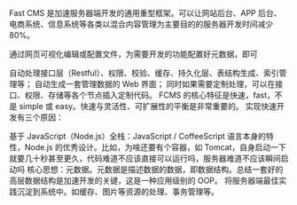 Fast CMS 是加速服务器端开发的通用重型框架。可以让网站后台、APP 后台、电商系统、信息系统等各类以混合内容管理为主要目的的服务器开发时间减少 80%。

通过网页可视化编辑或配置文件，为需要开发的功能配置好元数据，即可

自动处理接口层（Restful）、权限、校验、缓存、持久化层、表结构生成、索引管理等；
自动生成一套管理数据的 Web 界面；
同时如果需要定制处理，可以在接口、权限、存储等各个节点插入定制代码。
FCMS 的核心特征是快速，fast，不是 simple 或 easy。快速与灵活性、可扩展性的平衡是非常重要的。
实现快速开发有三个原因：

基于 JavaScript（Node.js）全栈：JavaScript / CoffeeScript 语言本身的特性，Node.js 的优秀设计。比如，为啥还要有个容器，如 Tomcat，自身启动一下就要几十秒甚至更久，代码难道不应该直接可以运行吗，服务器难道不应该瞬间启动吗
核心思想：元数据。元数据是描述数据的数据，即数据结构。总结一套好的高层数据结构是加速开发的关键，这是一种应用级别的 OOP。
将服务器端最佳实践沉淀到系统中。如缓存、图片等资源的处理、事务管理等。
